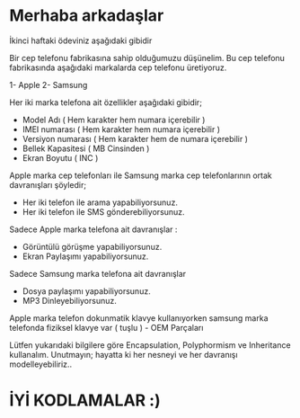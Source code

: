 # Merhaba arkadaşlar
İkinci haftaki ödeviniz aşağıdaki gibidir

Bir cep telefonu fabrikasına sahip olduğumuzu düşünelim. Bu cep telefonu fabrikasında aşağıdaki markalarda cep telefonu üretiyoruz. 

1- Apple
2- Samsung

Her iki marka telefona ait özellikler aşağıdaki gibidir;

- Model Adı ( Hem karakter hem numara içerebilir )
- IMEI numarası ( Hem karakter hem numara içerebilir ) 
- Versiyon numarası ( Hem karakter hem de numara içerebilir ) 
- Bellek Kapasitesi ( MB Cinsinden ) 
- Ekran Boyutu ( INC ) 

Apple marka cep telefonları ile Samsung marka cep telefonlarının ortak davranışları şöyledir;

- Her iki telefon ile arama yapabiliyorsunuz.
- Her iki telefon ile SMS gönderebiliyorsunuz. 

Sadece Apple marka telefona ait davranışlar :

- Görüntülü görüşme yapabiliyorsunuz.
- Ekran Paylaşımı yapabiliyorsunuz.

Sadece Samsung marka telefona ait davranışlar

- Dosya paylaşımı yapabiliyorsunuz.
- MP3 Dinleyebiliyorsunuz. 

Apple marka telefon dokunmatik klavye kullanıyorken samsung marka telefonda fiziksel klavye var ( tuşlu ) - OEM Parçaları

Lütfen yukarıdaki bilgilere göre Encapsulation, Polyphormism ve Inheritance kullanalım. Unutmayın; hayatta ki her nesneyi ve her davranışı modelleyebiliriz..

# İYİ KODLAMALAR :)












